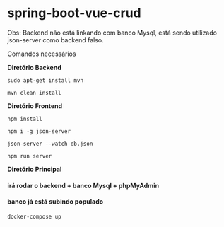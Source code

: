 # spring-boot-vue-crud

Obs: Backend não está linkando com banco Mysql, está sendo utilizado json-server como backend falso.

Comandos necessários

**Diretório Backend**

    sudo apt-get install mvn

    mvn clean install
    
**Diretório Frontend**

    npm install
    
    npm i -g json-server
    
    json-server --watch db.json
  
    npm run server


**Diretório Principal**
#### irá rodar o backend + banco Mysql + phpMyAdmin
#### banco já está subindo populado

    docker-compose up
    
